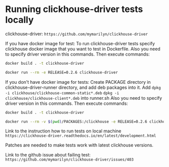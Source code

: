 # Running clickhouse-driver tests locally

clickhouse-driver: `https://github.com/mymarilyn/clickhouse-driver`

If you have docker image for test:
    To run clickhouse-driver tests specify clickhouse docker image that you want to test in Dockerfile.
    Also you need to specify driver version in this commands.
    Then execute commands:

```bash
docker build . -t clickhouse-driver

docker run --rm -e RELEASE=0.2.6 clickhouse-driver
```

If you don't have docker image for tests:
    Create PACKAGE directory in clickhouse-driver-runner directory, and add deb packages into it.
    Add `dpkg -i clickhouse/clickhouse-common-static*.deb`
        `dpkg -i clickhouse/clickhouse-client*.deb` into runner.sh
    Also you need to specify driver version in this commands.
    Then execute commands:

```bash
docker build . -t clickhouse-driver

docker run --rm -v $(pwd)/PACKAGES:/clickhouse -e RELEASE=0.2.6 clickhouse-driver
```

Link to the instruction how to run tests on local machine `https://clickhouse-driver.readthedocs.io/en/latest/development.html`

Patches are needed to make tests work with latest clickhouse versions.

Link to the github issue about failing test: `https://github.com/mymarilyn/clickhouse-driver/issues/403`

